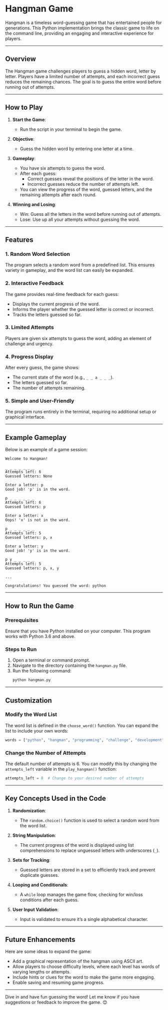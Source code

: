 # **Hangman Game**

Hangman is a timeless word-guessing game that has entertained people for generations. This Python implementation brings the classic game to life on the command line, providing an engaging and interactive experience for players.

---

## **Overview**

The Hangman game challenges players to guess a hidden word, letter by letter. Players have a limited number of attempts, and each incorrect guess reduces the remaining chances. The goal is to guess the entire word before running out of attempts.

---

## **How to Play**

1. **Start the Game**:
   - Run the script in your terminal to begin the game.

2. **Objective**:
   - Guess the hidden word by entering one letter at a time.

3. **Gameplay**:
   - You have six attempts to guess the word.
   - After each guess:
     - Correct guesses reveal the positions of the letter in the word.
     - Incorrect guesses reduce the number of attempts left.
   - You can view the progress of the word, guessed letters, and the remaining attempts after each round.

4. **Winning and Losing**:
   - Win: Guess all the letters in the word before running out of attempts.
   - Lose: Use up all your attempts without guessing the word.

---

## **Features**

### **1. Random Word Selection**
The program selects a random word from a predefined list. This ensures variety in gameplay, and the word list can easily be expanded.

### **2. Interactive Feedback**
The game provides real-time feedback for each guess:
- Displays the current progress of the word.
- Informs the player whether the guessed letter is correct or incorrect.
- Tracks the letters guessed so far.

### **3. Limited Attempts**
Players are given six attempts to guess the word, adding an element of challenge and urgency.

### **4. Progress Display**
After every guess, the game shows:
- The current state of the word (e.g., `_ _ a _ _ _`).
- The letters guessed so far.
- The number of attempts remaining.

### **5. Simple and User-Friendly**
The program runs entirely in the terminal, requiring no additional setup or graphical interface.

---

## **Example Gameplay**

Below is an example of a game session:

```plaintext
Welcome to Hangman!

_ _ _ _ _ _ _
Attempts left: 6
Guessed letters: None

Enter a letter: p
Good job! 'p' is in the word.

p _ _ _ _ _ _
Attempts left: 6
Guessed letters: p

Enter a letter: x
Oops! 'x' is not in the word.

p _ _ _ _ _ _
Attempts left: 5
Guessed letters: p, x

Enter a letter: y
Good job! 'y' is in the word.

p y _ _ _ _ _
Attempts left: 5
Guessed letters: p, x, y

...

Congratulations! You guessed the word: python
```

---

## **How to Run the Game**

### **Prerequisites**
Ensure that you have Python installed on your computer. This program works with Python 3.6 and above.

### **Steps to Run**
1. Open a terminal or command prompt.
2. Navigate to the directory containing the `hangman.py` file.
3. Run the following command:
   ```bash
   python hangman.py
   ```

---

## **Customization**

### **Modify the Word List**
The word list is defined in the `choose_word()` function. You can expand the list to include your own words:

```python
words = ["python", "hangman", "programming", "challenge", "development", "your_custom_word"]
```

### **Change the Number of Attempts**
The default number of attempts is 6. You can modify this by changing the `attempts_left` variable in the `play_hangman()` function:

```python
attempts_left = 8  # Change to your desired number of attempts
```

---

## **Key Concepts Used in the Code**

1. **Randomization**:
   - The `random.choice()` function is used to select a random word from the word list.

2. **String Manipulation**:
   - The current progress of the word is displayed using list comprehensions to replace unguessed letters with underscores (`_`).

3. **Sets for Tracking**:
   - Guessed letters are stored in a set to efficiently track and prevent duplicate guesses.

4. **Looping and Conditionals**:
   - A `while` loop manages the game flow, checking for win/loss conditions after each guess.

5. **User Input Validation**:
   - Input is validated to ensure it’s a single alphabetical character.

---

## **Future Enhancements**
Here are some ideas to expand the game:
- Add a graphical representation of the hangman using ASCII art.
- Allow players to choose difficulty levels, where each level has words of varying lengths or attempts.
- Include hints or clues for the word to make the game more engaging.
- Enable saving and resuming game progress.

---

Dive in and have fun guessing the word! Let me know if you have suggestions or feedback to improve the game. 😊
